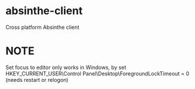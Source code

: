 absinthe-client
===============
Cross platform Absinthe client

NOTE
====
Set focus to editor only works in Windows, by set HKEY_CURRENT_USER\Control Panel\Desktop\ForegroundLockTimeout = 0
(needs restart or relogon)
